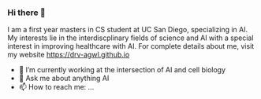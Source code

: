 ### Hi there 👋

I am a first year masters in CS student at UC San Diego, specializing in AI. My interests lie in the interdiscplinary fields of science and AI with a special interest in improving healthcare with AI. 
For complete details about me, visit my website https://drv-agwl.github.io

- 🔭 I’m currently working at the intersection of AI and cell biology
- 💬 Ask me about anything AI
- 📫 How to reach me: ...


